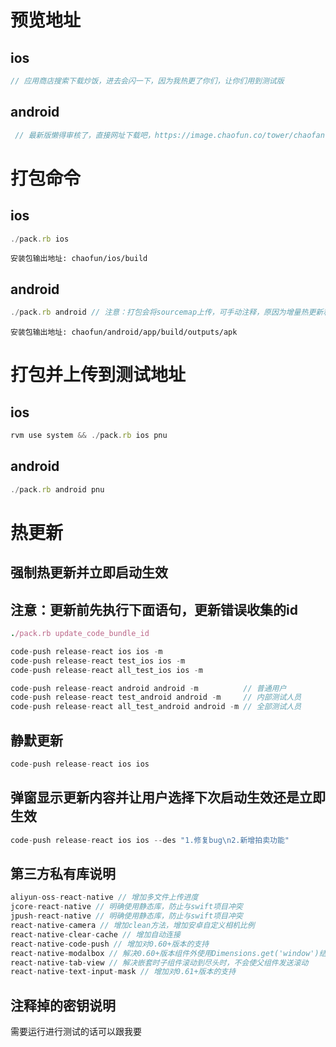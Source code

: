 # 预览地址
## ios
```js
// 应用商店搜索下载炒饭，进去会闪一下，因为我热更了你们，让你们用到测试版
```
## android
```js
 // 最新版懒得审核了，直接网址下载吧，https://image.chaofun.co/tower/chaofan.apk
```

# 打包命令
## ios
```js
./pack.rb ios
```
`安装包输出地址: chaofun/ios/build`
## android
```js
./pack.rb android // 注意：打包会将sourcemap上传，可手动注释，原因为增量热更新和Hermes冲突，app内没有进行热更新时需要采用Hermes上传的方式，app内进行了热更新时需要采用普通上传方式，即./pack.rb sourcemap android
```
`安装包输出地址: chaofun/android/app/build/outputs/apk`

# 打包并上传到测试地址
## ios
```js
rvm use system && ./pack.rb ios pnu
```
## android

```js
./pack.rb android pnu
```

# 热更新
## 强制热更新并立即启动生效
## 注意：更新前先执行下面语句，更新错误收集的id
```ruby
./pack.rb update_code_bundle_id 
```
```js
code-push release-react ios ios -m
code-push release-react test_ios ios -m
code-push release-react all_test_ios ios -m

code-push release-react android android -m          // 普通用户
code-push release-react test_android android -m     // 内部测试人员
code-push release-react all_test_android android -m // 全部测试人员
```
## 静默更新
```js
code-push release-react ios ios
```
## 弹窗显示更新内容并让用户选择下次启动生效还是立即生效
```js
code-push release-react ios ios --des "1.修复bug\n2.新增拍卖功能"
```

## 第三方私有库说明
```js
aliyun-oss-react-native // 增加多文件上传进度
jcore-react-native // 明确使用静态库，防止与swift项目冲突
jpush-react-native // 明确使用静态库，防止与swift项目冲突
react-native-camera // 增加clean方法，增加安卓自定义相机比例
react-native-clear-cache // 增加自动连接
react-native-code-push // 增加对0.60+版本的支持
react-native-modalbox // 解决0.60+版本组件外使用Dimensions.get('window')结果为0的问题
react-native-tab-view // 解决嵌套时子组件滚动到尽头时，不会使父组件发送滚动
react-native-text-input-mask // 增加对0.61+版本的支持
```

## 注释掉的密钥说明
需要运行进行测试的话可以跟我要



